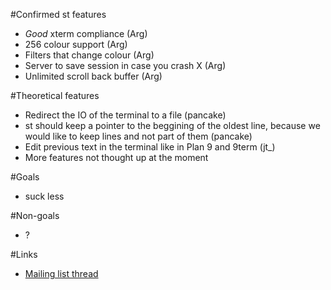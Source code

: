 #Confirmed st features
- *Good* xterm compliance (Arg)
- 256 colour support (Arg)
- Filters that change colour (Arg)
- Server to save session in case you crash X (Arg)
- Unlimited scroll back buffer (Arg)

#Theoretical features
- Redirect the IO of the terminal to a file (pancake)
- st should keep a pointer to the beggining of the oldest line, because we would  like to keep lines and not part of them (pancake)
- Edit previous text in the terminal like in Plan 9 and 9term (jt_)
- More features not thought up at the moment

#Goals
- suck less

#Non-goals
- ?

#Links
* [Mailing list thread](http://lists.suckless.org/dev/0908/0868.html)
